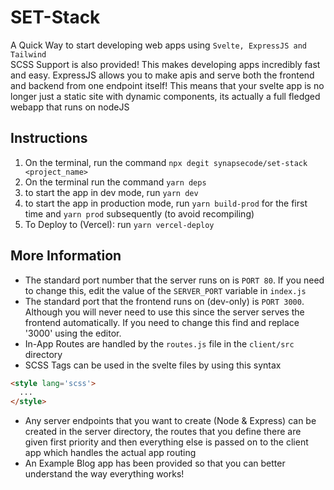 # SET-Stack
A Quick Way to start developing web apps using ```Svelte, ExpressJS and Tailwind```
<br>
SCSS Support is also provided! This makes developing apps incredibly fast and easy.
ExpressJS allows you to make apis and serve both the frontend and backend from one endpoint itself! This means that your svelte app is no longer just a static site with dynamic components, its actually a full fledged webapp that runs on nodeJS

## Instructions
1. On the terminal, run the command ```npx degit synapsecode/set-stack <project_name>```
2. On the terminal run the command ```yarn deps```
3. to start the app in dev mode, run ```yarn dev```
4. to start the app in production mode, run ```yarn build-prod``` for the first time and ```yarn prod``` subsequently (to avoid recompiling)
5. To Deploy to (Vercel): run ```yarn vercel-deploy```

## More Information
- The standard port number that the server runs on is ```PORT 80```. If you need to change this, edit the value of the ```SERVER_PORT``` variable in ```index.js```
- The standard port that the frontend runs on (dev-only) is ```PORT 3000```. Although you will never need to use this since the server serves the frontend automatically. If you need to change this find and replace '3000' using the editor.
- In-App Routes are handled by the ```routes.js``` file in the ```client/src``` directory
- SCSS Tags can be used in the svelte files by using this syntax 
```html
<style lang='scss'>
  ...
</style>
```
- Any server endpoints that you want to create (Node & Express) can be created in the server directory, the routes that you define there are given first priority and then everything else is passed on to the client app which handles the actual app routing
- An Example Blog app has been provided so that you can better understand the way everything works!